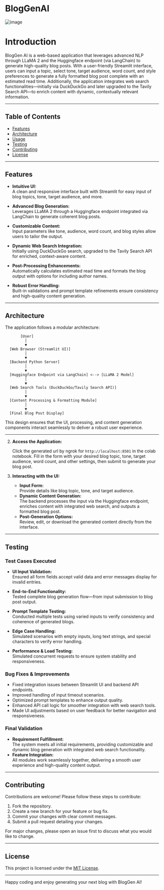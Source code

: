 # BlogGenAI

![image](https://github.com/user-attachments/assets/68f38d60-3708-4627-aa85-095c3e117b9c)


# Introduction
BlogGen AI is a web-based application that leverages advanced NLP through LLaMA 2 and the Huggingface endpoint (via LangChain) to generate high-quality blog posts. With a user-friendly Streamlit interface, users can input a topic, select tone, target audience, word count, and style preferences to generate a fully formatted blog post complete with an estimated read time. Additionally, the application integrates web search functionalities—initially via DuckDuckGo and later upgraded to the Tavily Search API—to enrich content with dynamic, contextually relevant information.

---

## Table of Contents

- [Features](#features)
- [Architecture](#architecture)
- [Usage](#usage)
- [Testing](#testing)
- [Contributing](#contributing)
- [License](#license)

---

## Features

- **Intuitive UI:**  
  A clean and responsive interface built with Streamlit for easy input of blog topics, tone, target audience, and more.

- **Advanced Blog Generation:**  
  Leverages LLaMA 2 through a Huggingface endpoint integrated via LangChain to generate coherent blog posts.

- **Customizable Content:**  
  Input parameters like tone, audience, word count, and blog styles allow users to tailor the output.

- **Dynamic Web Search Integration:**  
  Initially using DuckDuckGo search, upgraded to the Tavily Search API for enriched, context-aware content.

- **Post-Processing Enhancements:**  
  Automatically calculates estimated read time and formats the blog output with options for including author names.

- **Robust Error Handling:**  
  Built-in validations and prompt template refinements ensure consistency and high-quality content generation.

---

## Architecture

The application follows a modular architecture:

```
       [User]
         │
         ▼
  [Web Browser (Streamlit UI)]
         │
         ▼
  [Backend Python Server]
         │
         ▼
  [Huggingface Endpoint via LangChain] <--> [LLaMA 2 Model]
         │
         ▼
  [Web Search Tools (DuckDuckGo/Tavily Search API)]
         │
         ▼
  [Content Processing & Formatting Module]
         │
         ▼
  [Final Blog Post Display]
```

This design ensures that the UI, processing, and content generation components interact seamlessly to deliver a robust user experience.

---

2. **Access the Application:**

   Click the generated url by ngrok for `http://localhost:8501` in the colab notebook. Fill in the form with your desired blog topic, tone, target audience, word count, and other settings, then submit to generate your blog post.

3. **Interacting with the UI:**

   - **Input Form:**  
     Provide details like blog topic, tone, and target audience.
   - **Dynamic Content Generation:**  
     The backend processes the input via the Huggingface endpoint, enriches content with integrated web search, and outputs a formatted blog post.
   - **Post-Generation Options:**  
     Review, edit, or download the generated content directly from the interface.

---

## Testing

### Test Cases Executed

- **UI Input Validation:**  
  Ensured all form fields accept valid data and error messages display for invalid entries.

- **End-to-End Functionality:**  
  Tested complete blog generation flow—from input submission to blog post output.

- **Prompt Template Testing:**  
  Conducted multiple tests using varied inputs to verify consistency and coherence of generated blogs.

- **Edge Case Handling:**  
  Simulated scenarios with empty inputs, long text strings, and special characters to verify error handling.

- **Performance & Load Testing:**  
  Simulated concurrent requests to ensure system stability and responsiveness.

### Bug Fixes & Improvements

- Fixed integration issues between Streamlit UI and backend API endpoints.
- Improved handling of input timeout scenarios.
- Optimized prompt templates to enhance output quality.
- Enhanced API call logic for smoother integration with web search tools.
- Made UI adjustments based on user feedback for better navigation and responsiveness.

### Final Validation

- **Requirement Fulfillment:**  
  The system meets all initial requirements, providing customizable and dynamic blog generation with integrated web search functionality.
- **Feature Integration:**  
  All modules work seamlessly together, delivering a smooth user experience and high-quality content output.

---


## Contributing

Contributions are welcome! Please follow these steps to contribute:

1. Fork the repository.
2. Create a new branch for your feature or bug fix.
3. Commit your changes with clear commit messages.
4. Submit a pull request detailing your changes.

For major changes, please open an issue first to discuss what you would like to change.

---

## License

This project is licensed under the [MIT License](LICENSE).

---

Happy coding and enjoy generating your next blog with BlogGen AI!
